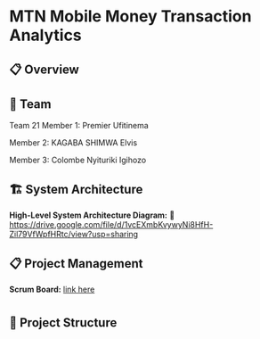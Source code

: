 # MTN Mobile Money Transaction Analytics

## 📋 Overview


## 👥 Team
Team 21 
Member 1: Premier Ufitinema

Member 2: KAGABA SHIMWA Elvis

Member 3: Colombe Nyituriki Igihozo

## 🏗️ System Architecture
**High-Level System Architecture Diagram:**
🔗 https://drive.google.com/file/d/1vcEXmbKvywyNi8HfH-Zil79VfWpfHRtc/view?usp=sharing


## 📋 Project Management
**Scrum Board:**
[link here](https://alustudent-team-vshx4yzr.atlassian.net/jira/core/projects/MMMTA/list?direction=ASC&sortBy=key&atlOrigin=eyJpIjoiOWQwMzgzMWJhZTU3NDdiY2FkMmEwYTFhOWQ1NWZjYjgiLCJwIjoiaiJ9)
#

## 📁 Project Structure



